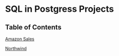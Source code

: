 # SQL in Postgress Projects
## Table of Contents
[Amazon Sales](https://github.com/felixocham/SQL-in-Postgres/tree/main/Amazon%20India%20Sales)

[Northwind](https://github.com/felixocham/SQL-in-Postgres/tree/main/Northwind)

